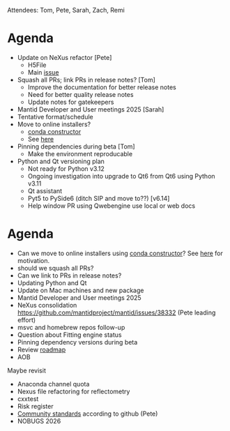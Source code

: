 Attendees: Tom, Pete, Sarah, Zach, Remi

# Agenda
- Update on NeXus refactor [Pete]
   - H5File
   - Main [issue](https://github.com/mantidproject/mantid/issues/38332)
- Squash all PRs; link PRs in release notes? [Tom]
  - Improve the documentation for better release notes
  - Need for better quality release notes
  - Update notes for gatekeepers
-  Mantid Developer and User meetings 2025 [Sarah]
  - Tentative format/schedule
- Move to online installers?
  - [conda constructor](https://github.com/conda/constructor)
  - See [here](https://forum.mantidproject.org/t/how-to-install-on-linux/931)
- Pinning dependencies during beta [Tom]
  - Make the environment reproducable
- Python and Qt versioning plan
   - Not ready for Python v3.12
   - Ongoing investigation into upgrade to Qt6 from Qt6 using Python v3.11
   - Qt assistant
   - Pyt5 to PySide6 (ditch SIP and move to??) [v6.14]
   - Help window PR using Qwebengine use local or web docs

# Agenda
- Can we move to online installers using [conda constructor](https://github.com/conda/constructor)? See [here](https://forum.mantidproject.org/t/how-to-install-on-linux/931) for motivation.
- should we squash all PRs?
- Can we link to PRs in release notes?
- Updating Python and Qt
- Update on Mac machines and new package
- Mantid Developer and User meetings 2025
- NeXus consolidation https://github.com/mantidproject/mantid/issues/38332 (Pete leading effort)
- msvc and homebrew repos follow-up
- Question about Fitting engine status
- Pinning dependency versions during beta
- Review [roadmap](https://github.com/orgs/mantidproject/projects/47/views/1)
- AOB

Maybe revisit
- Anaconda channel quota
- Nexus file refactoring for reflectometry
- cxxtest
- Risk register
- [Community standards](https://github.com/mantidproject/mantid/community) according to github (Pete)
- NOBUGS 2026
